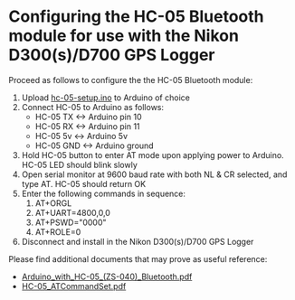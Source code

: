 # Configuring the HC-05 Bluetooth module for use with the Nikon D300(s)/D700 GPS Logger
Proceed as follows to configure the the HC-05 Bluetooth module:
1. Upload [hc-05-setup.ino](./hc-05-setup.ino) to Arduino of choice
2. Connect HC-05 to Arduino as follows:
	- HC-05 TX <-> Arduino pin 10
	- HC-05 RX <-> Arduino pin 11
	- HC-05 5v <-> Arduino 5v
	- HC-05 GND <-> Arduino ground
3. Hold HC-05 button to enter AT mode upon applying power to Arduino. HC-05 LED should blink slowly
4. Open serial monitor at 9600 baud rate with both NL & CR selected, and type AT. HC-05 should return OK
5. Enter the following commands in sequence:
	1. AT+ORGL
	2. AT+UART=4800,0,0
	3. AT+PSWD="0000"
	4. AT+ROLE=0
6. Disconnect and install in the Nikon D300(s)/D700 GPS Logger

Please find additional documents that may prove as useful reference:
- [Arduino_with_HC-05_(ZS-040)_Bluetooth.pdf](./Arduino_with_HC-05_(ZS-040)_Bluetooth.pdf)
- [HC-05_ATCommandSet.pdf](./HC-05_ATCommandSet.pdf)